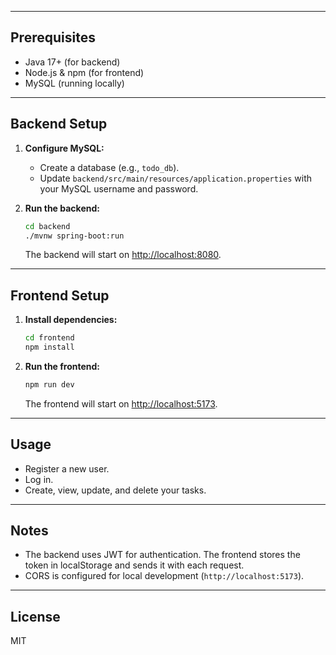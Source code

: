 
---

## Prerequisites

- Java 17+ (for backend)
- Node.js & npm (for frontend)
- MySQL (running locally)

---

## Backend Setup

1. **Configure MySQL:**
   - Create a database (e.g., `todo_db`).
   - Update `backend/src/main/resources/application.properties` with your MySQL username and password.

2. **Run the backend:**
   ```bash
   cd backend
   ./mvnw spring-boot:run
   ```
   The backend will start on [http://localhost:8080](http://localhost:8080).

---

## Frontend Setup

1. **Install dependencies:**
   ```bash
   cd frontend
   npm install
   ```

2. **Run the frontend:**
   ```bash
   npm run dev
   ```
   The frontend will start on [http://localhost:5173](http://localhost:5173).

---

## Usage

- Register a new user.
- Log in.
- Create, view, update, and delete your tasks.

---

## Notes

- The backend uses JWT for authentication. The frontend stores the token in localStorage and sends it with each request.
- CORS is configured for local development (`http://localhost:5173`).

---

## License

MIT
